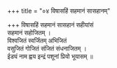 +++
title = "०४ विषासहिं सहमानं सासहानम्"

+++
विषासहिं सहमानं सासहानं सहीयांसं  
सहमानं सहोजितम् ।  
विश्वजितं स्वर्जितम् अभिजितं  
वसुजितं गोजितं संजितं संधनाजितम् ।  
ईड्यं नाम ह्वय इन्द्रं पशूनां प्रियो भूयासम् ॥